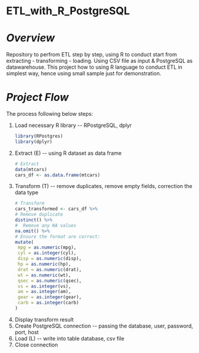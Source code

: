 # ETL_with_R_PostgreSQL
# *Overview*
Repository to perfrom ETL step by step, using R to conduct start from extracting - transforming - loading. Using CSV file as input & PostgreSQL as datawarehouse. This project how to using R language to conduct ETL in simplest way, hence using small sample just for demonstration. 

# *Project Flow*
The process following below steps:
1. Load necessary R library -- RPostgreSQL, dplyr
   ```R
   library(RPostgres)
   library(dplyr)
3. Extract (E) -- using R dataset as data frame
   ```R
   # Extract
   data(mtcars)
   cars_df <- as.data.frame(mtcars)
5. Transform (T) -- remove duplicates, remove empty fields, correction the data type
   ```R
   # Transform
   cars_transformed <- cars_df %>%
   # Remove duplicate
   distinct() %>%
   #  Remove any NA values
   na.omit() %>%
   # Ensure the format are correct:
   mutate(
    mpg = as.numeric(mpg),
    cyl = as.integer(cyl),
    disp = as.numeric(disp),
    hp = as.numeric(hp),
    drat = as.numeric(drat),
    wt = as.numeric(wt),
    qsec = as.numeric(qsec),
    vs = as.integer(vs),
    am = as.integer(am),
    gear = as.integer(gear),
    carb = as.integer(carb)
   )
7. Display transform result
8. Create PostgreSQL connection -- passing the database, user, password, port, host
9. Load (L) -- write into table database, csv file
10. Close connection
